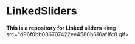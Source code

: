 # LinkedSliders
<B>This is a repository for Linked sliders </B>
<img src="d96f0bb086707422ee4580b616af1fc8.gif>
